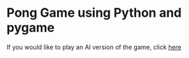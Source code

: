 # Pong Game using Python and pygame
If you would like to play an AI version of the game, click [here](https://github.com/singhanshveer/pong-ai)

